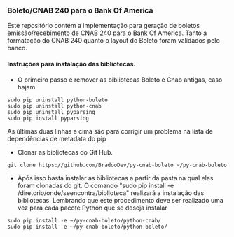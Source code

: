 ### Boleto/CNAB 240 para o Bank Of America
Este repositório contém a implementação para geração de boletos emissão/recebimento de CNAB 240 para o Bank Of America.
Tanto a formatação do CNAB 240 quanto o layout do Boleto foram validados pelo banco.

#### Instruções para instalação das bibliotecas.

* O primeiro passo é remover as bibliotecas Boleto e Cnab antigas, caso hajam.
```
sudo pip uninstall python-boleto
sudo pip uninstall python-cnab
sudo pip uninstall pyparsing
sudo pip install pyparsing
```
As últimas duas linhas a cima são para corrigir um problema na lista de dependências de metadata do pip

* Clonar as bibliotecas do Git Hub.
```
git clone https://github.com/BradooDev/py-cnab-boleto ~/py-cnab-boleto
```
* Após isso basta instalar as bibliotecas a partir da pasta na qual elas foram clonadas do git. O comando "sudo pip install -e /diretorio/onde/seencontra/biblioteca" realizará a instalação das bibliotecas. Lembrando que este procedimento deve ser realizado uma vez para cada pacote Python que se deseja instalar
```
sudo pip install -e ~/py-cnab-boleto/python-cnab/
sudo pip install -e ~/py-cnab-boleto/python-boleto/
```


